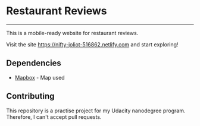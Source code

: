 # Restaurant Reviews
---
This is a mobile-ready website for restaurant reviews. 


Visit the site https://nifty-joliot-516862.netlify.com and start exploring!

## Dependencies

- <a href="https://www.mapbox.com/">Mapbox</a> - Map used

## Contributing

This repository is a practise project for my Udacity nanodegree program. Therefore, I can't accept pull requests.
